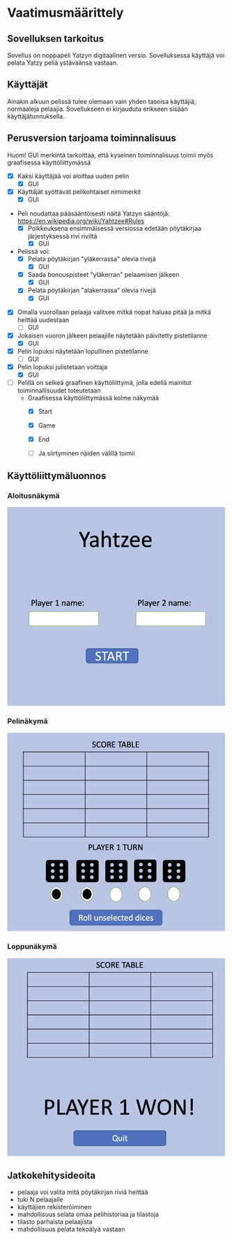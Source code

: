# Vaatimusmäärittely

## Sovelluksen tarkoitus
Sovellus on noppapeli Yatzyn digitaalinen versio. Sovelluksessa käyttäjä voi pelata Yatzy peliä ystäväänsä vastaan.

## Käyttäjät
Ainakin alkuun pelissä tulee olemaan vain yhden tasoisa käyttäjiä; normaaleja pelaajia. Sovellukseen ei kirjauduta erikseen sisään käyttäjätunnuksella.

## Perusversion tarjoama toiminnalisuus  

Huom! GUI merkintä tarkoittaa, että kyseinen toiminnalisuus toimii myös graafisessa käyttöliittymässä

- [x] Kaksi käyttäjää voi aloittaa uuden pelin
    - [x] GUI
- [x] Käyttäjät syöttävät pelikohtaiset nimimerkit
    - [x] GUI
- Peli noudattaa pääsääntöisesti näitä Yatzyn sääntöjä: https://en.wikipedia.org/wiki/Yahtzee#Rules
    - [x] Poikkeuksena ensimmäisessä versiossa edetään pöytäkirjaa järjestyksessä rivi riviltä
        - [x] GUI
- Pelissä voi:
    - [x] Pelata pöytäkirjan "yläkerrassa" olevia rivejä
        - [x] GUI
    - [x] Saada bonouspisteet "yläkerran" pelaamisen jälkeen
        - [x] GUI
    - [x] Pelata pöytäkirjan "alakerrassa" olevia rivejä
        - [x] GUI
- [x] Omalla vuorollaan pelaaja valitsee mitkä nopat haluaa pitää ja mitkä heittää uudestaan
    - [ ] GUI
- [x] Jokaisen vuoron jälkeen pelaajille näytetään päivitetty pistetilanne
    - [x] GUI
- [x] Pelin lopuksi näytetään lopullinen pistetilanne
    - [ ] GUI
- [x] Pelin lopuksi julistetaan voittaja
    - [x] GUI
- [ ] Pelillä on selkeä graafinen käyttöliittymä, jolla edellä mainitut toiminnallisuudet toteutetaan
    - Graafisessa käyttöliittymässä kolme näkymää
        - [x] Start
        - [x] Game
        - [x] End
        - [ ] Ja siirtyminen näiden välillä toimii


## Käyttöliittymäluonnos

### Aloitusnäkymä
<img src="https://github.com/ulmala/ot-harjoitustyo/blob/master/dokumentaatio/imgs/start.png?raw=true" width="500">

### Pelinäkymä

<img src="https://github.com/ulmala/ot-harjoitustyo/blob/master/dokumentaatio/imgs/play.png?raw=true" width="500">

### Loppunäkymä
<img src="https://github.com/ulmala/ot-harjoitustyo/blob/master/dokumentaatio/imgs/end.png?raw=true" width="500">

## Jatkokehitysideoita
- pelaaja voi valita mitä pöytäkirjan riviä heittää
- tuki N pelaajalle
- käyttäjien rekisteröiminen
- mahdollisuus selata omaa pelihistoriaa ja tilastoja
- tilasto parhaista pelaajista
- mahdollisuus pelata tekoälyä vastaan